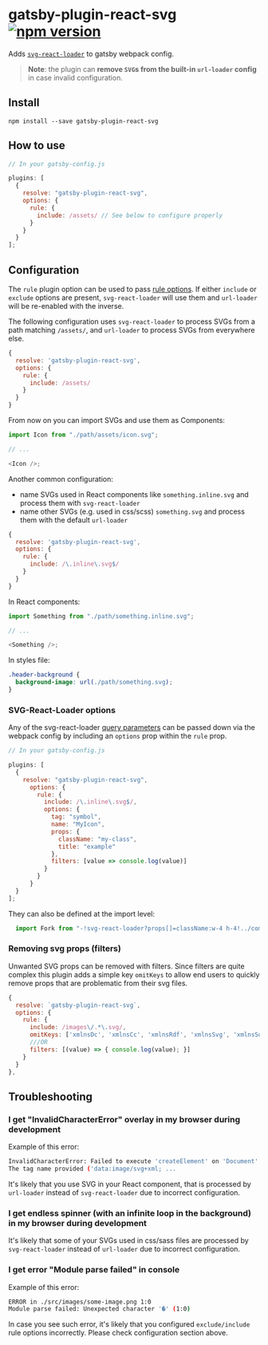 # gatsby-plugin-react-svg [![npm version](https://badge.fury.io/js/gatsby-plugin-react-svg.svg)](https://badge.fury.io/js/gatsby-plugin-react-svg)

Adds [`svg-react-loader`](https://github.com/jhamlet/svg-react-loader) to gatsby webpack config.

> **Note**: the plugin can **remove `SVG`s from the built-in `url-loader` config** in case invalid configuration.

## Install

`npm install --save gatsby-plugin-react-svg`

## How to use

```js
// In your gatsby-config.js

plugins: [
  {
    resolve: "gatsby-plugin-react-svg",
    options: {
      rule: {
        include: /assets/ // See below to configure properly
      }
    }
  }
];
```

## Configuration

The `rule` plugin option can be used to pass [rule options](https://webpack.js.org/configuration/module/#rule). If either `include` or `exclude` options are present, `svg-react-loader` will use them and `url-loader` will be re-enabled with the inverse.

The following configuration uses `svg-react-loader` to process SVGs from a path matching `/assets/`, and `url-loader` to process SVGs from everywhere else.

```js
{
  resolve: 'gatsby-plugin-react-svg',
  options: {
    rule: {
      include: /assets/
    }
  }
}
```

From now on you can import SVGs and use them as Components:

```js
import Icon from "./path/assets/icon.svg";

// ...

<Icon />;
```

Another common configuration:

- name SVGs used in React components like `something.inline.svg` and process them with `svg-react-loader`
- name other SVGs (e.g. used in css/scss) `something.svg` and process them with the default `url-loader`

```js
{
  resolve: 'gatsby-plugin-react-svg',
  options: {
    rule: {
      include: /\.inline\.svg$/
    }
  }
}
```

In React components:

```js
import Something from "./path/something.inline.svg";

// ...

<Something />;
```

In styles file:

```css
.header-background {
  background-image: url(./path/something.svg);
}
```

### SVG-React-Loader options

Any of the svg-react-loader [query parameters](https://github.com/jhamlet/svg-react-loader#query-params) can be passed down via the webpack config by including an `options` prop within the `rule` prop.

```js
// In your gatsby-config.js

plugins: [
  {
    resolve: "gatsby-plugin-react-svg",
      options: {
        rule: {
          include: /\.inline\.svg$/,
          options: {
            tag: "symbol",
            name: "MyIcon",
            props: {
              className: "my-class",
              title: "example"
            },
            filters: [value => console.log(value)]
          }
        }
      }
  }
];
```
They can also be defined at the import level:

```js
  import Fork from "-!svg-react-loader?props[]=className:w-4 h-4!../components/Icons/Fork.inline.svg";
```

### Removing svg props (filters)
Unwanted SVG props can be removed with filters. Since filters are quite complex this plugin adds a simple key `omitKeys` to allow end users to quickly remove props that are problematic from their svg files.

```js
{
  resolve: `gatsby-plugin-react-svg`,
  options: {
    rule: {
      include: /images\/.*\.svg/,
      omitKeys: ['xmlnsDc', 'xmlnsCc', 'xmlnsRdf', 'xmlnsSvg', 'xmlnsSodipodi', 'xmlnsInkscape']
      ///OR
      filters: [(value) => { console.log(value); }]
    }
  }
},
```

## Troubleshooting

### I get "InvalidCharacterError" overlay in my browser during development

Example of this error:
```bash
InvalidCharacterError: Failed to execute 'createElement' on 'Document':
The tag name provided ('data:image/svg+xml; ...
```

It's likely that you use SVG in your React component, that is processed by `url-loader` instead of `svg-react-loader` due to incorrect configuration.

### I get endless spinner (with an infinite loop in the background) in my browser during development

It's likely that some of your SVGs used in css/sass files are processed by `svg-react-loader` instead of `url-loader` due to incorrect configuration.

### I get error "Module parse failed" in console

Example of this error:
```bash
ERROR in ./src/images/some-image.png 1:0
Module parse failed: Unexpected character '�' (1:0)
```

In case you see such error, it's likely that you configured `exclude/include` rule options incorrectly. Please check configuration section above.
